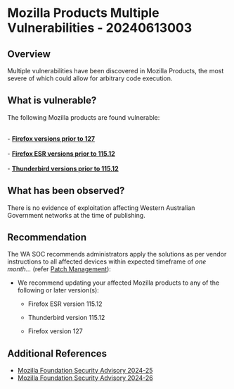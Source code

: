 # Mozilla Products Multiple Vulnerabilities - 20240613003

## Overview

Multiple vulnerabilities have been discovered in Mozilla Products, the most severe of which could allow for arbitrary code execution.


## What is vulnerable?

The following Mozilla products are found vulnerable:


<br>- **[Firefox versions prior to 127](https://www.mozilla.org/en-US/security/advisories/mfsa2024-25/#CVE-2024-5687/)**<br/>
<br>- **[Firefox ESR versions prior to 115.12](https://www.mozilla.org/en-US/security/advisories/mfsa2024-22/)**<br/>
<br>- **[Thunderbird versions prior to 115.12](https://www.mozilla.org/en-US/security/advisories/mfsa2024-25/#CVE-2024-5687)**<br/>


## What has been observed?

There is no evidence of exploitation affecting Western Australian Government networks at the time of publishing.

## Recommendation

The WA SOC recommends administrators apply the solutions as per vendor instructions to all affected devices within expected timeframe of *one month...* (refer [Patch Management](../guidelines/patch-management.md)):

- We recommend updating your affected Mozilla products to any of the following or later version(s):

    - Firefox ESR version 115.12

    - Thunderbird version 115.12

    - Firefox version 127

## Additional References

- [Mozilla Foundation Security Advisory 2024-25](https://www.mozilla.org/en-US/security/advisories/mfsa2024-25/#CVE-2024-5687)
- [Mozilla Foundation Security Advisory 2024-26](https://www.mozilla.org/en-US/security/advisories/mfsa2024-26/)


